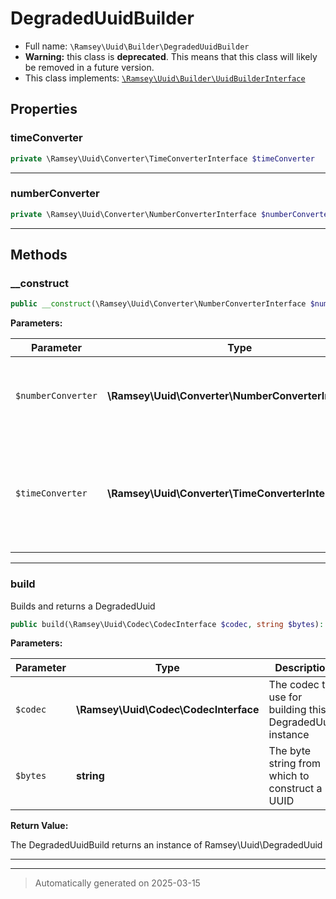 
# DegradedUuidBuilder





* Full name: `\Ramsey\Uuid\Builder\DegradedUuidBuilder`
* **Warning:** this class is **deprecated**. This means that this class will likely be removed in a future version.
* This class implements:
[`\Ramsey\Uuid\Builder\UuidBuilderInterface`](./UuidBuilderInterface.md)



## Properties


### timeConverter



```php
private \Ramsey\Uuid\Converter\TimeConverterInterface $timeConverter
```






***

### numberConverter



```php
private \Ramsey\Uuid\Converter\NumberConverterInterface $numberConverter
```






***

## Methods


### __construct



```php
public __construct(\Ramsey\Uuid\Converter\NumberConverterInterface $numberConverter, \Ramsey\Uuid\Converter\TimeConverterInterface|null $timeConverter = null): mixed
```








**Parameters:**

| Parameter | Type | Description |
|-----------|------|-------------|
| `$numberConverter` | **\Ramsey\Uuid\Converter\NumberConverterInterface** | The number converter to<br />use when constructing the DegradedUuid |
| `$timeConverter` | **\Ramsey\Uuid\Converter\TimeConverterInterface&#124;null** | The time converter to use<br />for converting timestamps extracted from a UUID to Unix timestamps |





***

### build

Builds and returns a DegradedUuid

```php
public build(\Ramsey\Uuid\Codec\CodecInterface $codec, string $bytes): \Ramsey\Uuid\DegradedUuid
```








**Parameters:**

| Parameter | Type | Description |
|-----------|------|-------------|
| `$codec` | **\Ramsey\Uuid\Codec\CodecInterface** | The codec to use for building this DegradedUuid instance |
| `$bytes` | **string** | The byte string from which to construct a UUID |


**Return Value:**

The DegradedUuidBuild returns an instance of Ramsey\Uuid\DegradedUuid




***


***
> Automatically generated on 2025-03-15
